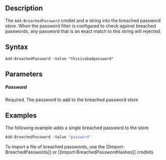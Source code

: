 ## Description
The ```Add-BreachedPassword``` cmdlet and a string into the breached password store. When the password filter is configured to check against breached passwords, any password that is an exact match to this string will rejected.

## Syntax
```
Add-BreachedPassword -Value "thisisabadpassword"
```
## Parameters
##### Password
Required. The password to add to the breached password store 

## Examples
The following example adds a single breached password to the store
```powershell
Add-BreachedPassword -Value "password"
```

To import a file of breached passwords, use the [[Import‐BreachedPasswords]] or [[Import‐BreachedPasswordHashes]] cmdlets